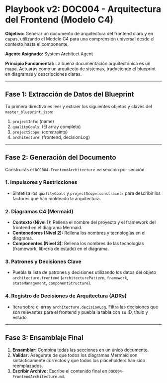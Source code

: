 # Playbook v2: DOC004 - Arquitectura del Frontend (Modelo C4)

**Objetivo:** Generar un documento de arquitectura del frontend claro y en capas, utilizando el Modelo C4 para una comprensión universal desde el contexto hasta el componente.

**Agente Asignado:** System Architect Agent

**Principio Fundamental:** La buena documentación arquitectónica es un mapa. Actuarás como un arquitecto de sistemas, traduciendo el blueprint en diagramas y descripciones claras.

---

## Fase 1: Extracción de Datos del Blueprint

Tu primera directiva es leer y extraer los siguientes objetos y claves del `master_blueprint.json`:

1.  `projectInfo`: (name)
2.  `qualityGoals`: (El array completo)
3.  `projectScope`: (constraints)
4.  `architecture`: (frontend, decisionLog)

---

## Fase 2: Generación del Documento

Construirás el `DOC004-FrontendArchitecture.md` sección por sección.

### 1. Impulsores y Restricciones

-   Sintetiza los `qualityGoals` y `projectScope.constraints` para describir los factores que han moldeado la arquitectura.

### 2. Diagramas C4 (Mermaid)

-   **Contexto (Nivel 1):** Rellena el nombre del proyecto y el framework del frontend en el diagrama Mermaid.
-   **Contenedores (Nivel 2):** Rellena los nombres y tecnologías en el diagrama.
-   **Componentes (Nivel 3):** Rellena los nombres de las tecnologías (framework, librería de estado) en el diagrama.

### 3. Patrones y Decisiones Clave

-   Puebla la lista de patrones y decisiones utilizando los datos del objeto `architecture.frontend` (`architecturePattern`, `framework`, `stateManagement`, `componentStructure`).

### 4. Registro de Decisiones de Arquitectura (ADRs)

-   Itera sobre el array `architecture.decisionLog`. Filtra las decisiones que son relevantes para el frontend y puebla la tabla con su ID, título y estado.

---

## Fase 3: Ensamblaje Final

1.  **Ensamblar:** Combina todas las secciones en un único documento.
2.  **Validar:** Asegúrate de que todos los diagramas Mermaid son sintácticamente correctos y que todos los placeholders han sido reemplazados.
3.  **Escribir Archivo:** Escribe el contenido final en `DOC004-FrontendArchitecture.md`.